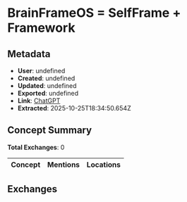 # BrainFrameOS = SelfFrame + Framework

## Metadata

- **User**: undefined
- **Created**: undefined
- **Updated**: undefined
- **Exported**: undefined
- **Link**: [ChatGPT](undefined)
- **Extracted**: 2025-10-25T18:34:50.654Z

## Concept Summary

**Total Exchanges**: 0

| Concept | Mentions | Locations |
|---------|----------|----------|

## Exchanges

